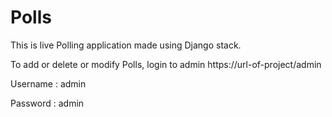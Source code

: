 # Polls
This is live Polling application made using Django stack.

To add or delete or modify Polls, login to admin
https://url-of-project/admin
  
Username : admin

Password : admin
